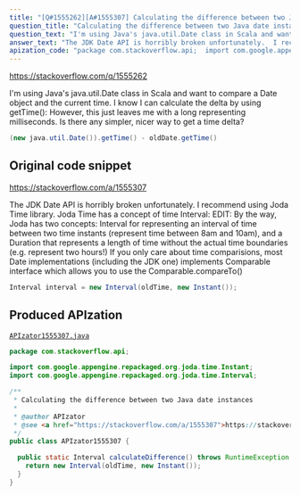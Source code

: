 ```yaml
---
title: "[Q#1555262][A#1555307] Calculating the difference between two Java date instances"
question_title: "Calculating the difference between two Java date instances"
question_text: "I'm using Java's java.util.Date class in Scala and want to compare a Date object and the current time. I know I can calculate the delta by using getTime(): However, this just leaves me with a long representing milliseconds. Is there any simpler, nicer way to get a time delta?"
answer_text: "The JDK Date API is horribly broken unfortunately.  I recommend using Joda Time library. Joda Time has a concept of time Interval: EDIT: By the way, Joda has two concepts: Interval for representing an interval of time between two time instants (represent time between 8am and 10am), and a Duration that represents a length of time without the actual time boundaries (e.g. represent two hours!) If you only care about time comparisions, most Date implementations (including the JDK one) implements Comparable interface which allows you to use the Comparable.compareTo()"
apization_code: "package com.stackoverflow.api;  import com.google.appengine.repackaged.org.joda.time.Instant; import com.google.appengine.repackaged.org.joda.time.Interval;  /**  * Calculating the difference between two Java date instances  *  * @author APIzator  * @see <a href=\"https://stackoverflow.com/a/1555307\">https://stackoverflow.com/a/1555307</a>  */ public class APIzator1555307 {    public static Interval calculateDifference() throws RuntimeException {     return new Interval(oldTime, new Instant());   } }"
---
```


https://stackoverflow.com/q/1555262

I&#x27;m using Java&#x27;s java.util.Date class in Scala and want to compare a Date object and the current time. I know I can calculate the delta by using getTime():
However, this just leaves me with a long representing milliseconds. Is there any simpler, nicer way to get a time delta?


```java
(new java.util.Date()).getTime() - oldDate.getTime()
```


## Original code snippet

https://stackoverflow.com/a/1555307

The JDK Date API is horribly broken unfortunately.  I recommend using Joda Time library.
Joda Time has a concept of time Interval:
EDIT: By the way, Joda has two concepts: Interval for representing an interval of time between two time instants (represent time between 8am and 10am), and a Duration that represents a length of time without the actual time boundaries (e.g. represent two hours!)
If you only care about time comparisions, most Date implementations (including the JDK one) implements Comparable interface which allows you to use the Comparable.compareTo()

```java
Interval interval = new Interval(oldTime, new Instant());
```

## Produced APIzation

[`APIzator1555307.java`](https://github.com/pasqualesalza/apization-temp-data/raw/master/apizations/java/APIzator1555307.java)

```java
package com.stackoverflow.api;

import com.google.appengine.repackaged.org.joda.time.Instant;
import com.google.appengine.repackaged.org.joda.time.Interval;

/**
 * Calculating the difference between two Java date instances
 *
 * @author APIzator
 * @see <a href="https://stackoverflow.com/a/1555307">https://stackoverflow.com/a/1555307</a>
 */
public class APIzator1555307 {

  public static Interval calculateDifference() throws RuntimeException {
    return new Interval(oldTime, new Instant());
  }
}

```